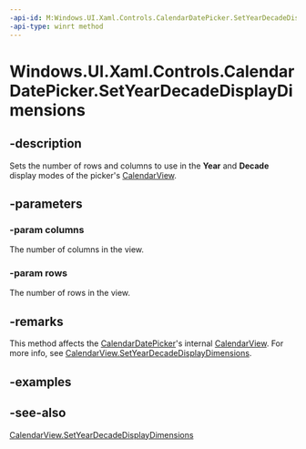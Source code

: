 ```yaml
---
-api-id: M:Windows.UI.Xaml.Controls.CalendarDatePicker.SetYearDecadeDisplayDimensions(System.Int32,System.Int32)
-api-type: winrt method
---
```


<!-- Method syntax
public void SetYearDecadeDisplayDimensions(System.Int32 columns, System.Int32 rows)
-->

# Windows.UI.Xaml.Controls.CalendarDatePicker.SetYearDecadeDisplayDimensions

## -description
Sets the number of rows and columns to use in the **Year** and **Decade** display modes of the picker's [CalendarView](calendarview.md).



## -parameters
### -param columns
The number of columns in the view.

### -param rows
The number of rows in the view.

## -remarks
This method affects the [CalendarDatePicker](calendardatepicker.md)'s internal [CalendarView](calendarview.md). For more info, see [CalendarView.SetYearDecadeDisplayDimensions](calendarview_setyeardecadedisplaydimensions_388826447.md).

## -examples

## -see-also
[CalendarView.SetYearDecadeDisplayDimensions](calendarview_setyeardecadedisplaydimensions_388826447.md)
